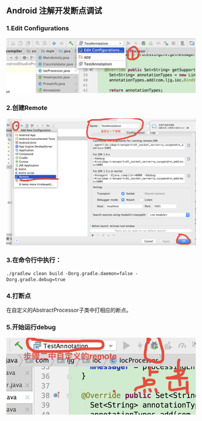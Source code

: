 ## Android 注解开发断点调试

### 1.Edit Configurations

![iamge](../image/Configurations.png)

### 2.创建Remote

![image](../image/remote.png)

### 3.在命令行中执行：

```
./gradlew clean build -Dorg.gradle.daemon=false -Dorg.gradle.debug=true
```

### 4.打断点

在自定义的AbstractProcessor子类中打相应的断点。

### 5.开始运行debug

![image](../image/run.png)


